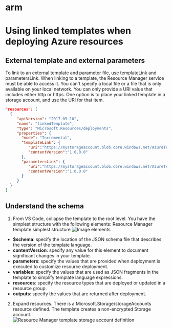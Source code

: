 # arm
# Using linked templates when deploying Azure resources
## External template and external parameters  

To link to an external template and parameter file, use templateLink and parametersLink. When linking to a template, the Resource Manager service must be able to access it. You can't specify a local file or a file that is only available on your local network. You can only provide a URI value that includes either http or https. One option is to place your linked template in a storage account, and use the URI for that item.

```json
"resources": [
  {
     "apiVersion": "2017-05-10",
     "name": "linkedTemplate",
     "type": "Microsoft.Resources/deployments",
     "properties": {
       "mode": "Incremental",
       "templateLink": {
          "uri":"https://mystorageaccount.blob.core.windows.net/AzureTemplates/newStorageAccount.json",
          "contentVersion":"1.0.0.0"
       },
       "parametersLink": {
          "uri":"https://mystorageaccount.blob.core.windows.net/AzureTemplates/newStorageAccount.parameters.json",
          "contentVersion":"1.0.0.0"
       }
     }
  }
]
```
## Understand the schema
1. From VS Code, collapse the template to the root level. You have the simplest structure with the following elements:
Resource Manager template simplest structure
![Image elements](https://docs.microsoft.com/en-us/azure/azure-resource-manager/media/resource-manager-tutorial-create-encrypted-storage-accounts/resource-manager-template-simplest-structure.png)
* **$schema**: specify the location of the JSON schema file that describes the version of the template language.
* **contentVersion**: specify any value for this element to document significant changes in your template.
* **parameters**: specify the values that are provided when deployment is executed to customize resource deployment.
* **variables**: specify the values that are used as JSON fragments in the template to simplify template language expressions.
* **resources**: specify the resource types that are deployed or updated in a resource group.
* **outputs**: specify the values that are returned after deployment.
2. Expand resources. There is a Microsoft.Storage/storageAccounts resource defined. The template creates a non-encrypted Storage account.  
![Resource Manager template storage account definition](https://docs.microsoft.com/en-us/azure/azure-resource-manager/media/resource-manager-tutorial-create-encrypted-storage-accounts/resource-manager-template-encrypted-storage-resource.png)
